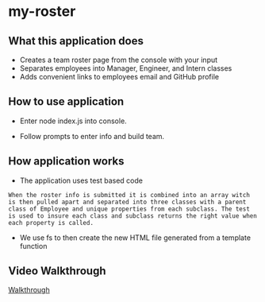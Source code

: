 # my-roster

## What this application does

* Creates a team roster page from the console with your input
* Separates employees into Manager, Engineer, and Intern classes
* Adds convenient links to employees email and GitHub profile

## How to use application

* Enter node index.js into console.

* Follow prompts to enter info and build team.

## How application works

* The application uses test based code
```
When the roster info is submitted it is combined into an array witch is then pulled apart and separated into three classes with a parent class of Employee and unique properties from each subclass. The test is used to insure each class and subclass returns the right value when each property is called.
```
* We use fs to then create the new HTML file generated from a template function
## Video Walkthrough

[Walkthrough](https://drive.google.com/file/d/1dNO78RpkOUyvzdrN_XpkHq6ysdm75Gz2/view)

